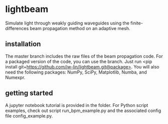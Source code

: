 # lightbeam
Simulate light through weakly guiding waveguides using the finite-differences beam propagation method on an adaptive mesh.

## installation
The master branch includes the raw files of the beam propagation code. For a packaged version of the code, you can use the <package> branch. Just run <pip install git+https://github.com/jw-lin/lightbeam.git@package>. You will also need the following packages: NumPy, SciPy, Matplotlib, Numba, and Numexpr.

## getting started
A jupyter notebook tutorial is provided in the <tutorial> folder. For Python script examples, check out script run_bpm_example.py and the associated config file config_example.py.
